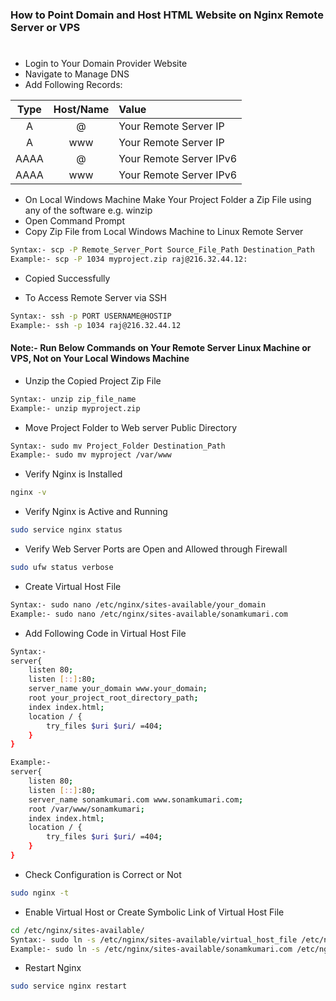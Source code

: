 ### How to Point Domain and Host HTML Website on Nginx Remote Server or VPS
#
- Login to Your Domain Provider Website
- Navigate to Manage DNS
- Add Following Records:

| Type | Host/Name | Value |
| :---: | :---: | :--- |
| A     | @     | Your Remote Server IP |
| A     | www   | Your Remote Server IP |
| AAAA  | @     | Your Remote Server IPv6 |
| AAAA  | www   | Your Remote Server IPv6 |

- On Local Windows Machine Make Your Project Folder a Zip File using any of the software e.g. winzip
- Open Command Prompt
- Copy Zip File from Local Windows Machine to Linux Remote Server
```sh
Syntax:- scp -P Remote_Server_Port Source_File_Path Destination_Path
Example:- scp -P 1034 myproject.zip raj@216.32.44.12:
```
- Copied Successfully

- To Access Remote Server via SSH
```sh
Syntax:- ssh -p PORT USERNAME@HOSTIP
Example:- ssh -p 1034 raj@216.32.44.12
```
#### Note:- Run Below Commands on Your Remote Server Linux Machine or VPS, Not on Your Local Windows Machine
- Unzip the Copied Project Zip File
```sh
Syntax:- unzip zip_file_name
Example:- unzip myproject.zip
```
- Move Project Folder to Web server Public Directory
```sh
Syntax:- sudo mv Project_Folder Destination_Path
Example:- sudo mv myproject /var/www
```
- Verify Nginx is Installed
```sh
nginx -v
```
- Verify Nginx is Active and Running
```sh
sudo service nginx status
```
- Verify Web Server Ports are Open and Allowed through Firewall
```sh
sudo ufw status verbose
```
- Create Virtual Host File
```sh
Syntax:- sudo nano /etc/nginx/sites-available/your_domain
Example:- sudo nano /etc/nginx/sites-available/sonamkumari.com
```
- Add Following Code in Virtual Host File
```sh
Syntax:-
server{
    listen 80;
    listen [::]:80;
    server_name your_domain www.your_domain;
    root your_project_root_directory_path;
    index index.html;
    location / {
        try_files $uri $uri/ =404;
    }
}

Example:- 
server{
    listen 80;
    listen [::]:80;
    server_name sonamkumari.com www.sonamkumari.com;
    root /var/www/sonamkumari;
    index index.html;
    location / {
        try_files $uri $uri/ =404;
    }
}
```
- Check Configuration is Correct or Not
```sh
sudo nginx -t
```
- Enable Virtual Host or Create Symbolic Link of Virtual Host File
```sh
cd /etc/nginx/sites-available/
Syntax:- sudo ln -s /etc/nginx/sites-available/virtual_host_file /etc/nginx/sites-enabled/virtual_host_file
Example:- sudo ln -s /etc/nginx/sites-available/sonamkumari.com /etc/nginx/sites-enabled/sonamkumari.com
```
- Restart Nginx
```sh
sudo service nginx restart
```
